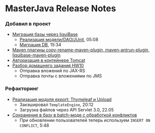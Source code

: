# MasterJava Release Notes

### Добавил в проект 
 - [Миграция базы через liquiBase](http://www.liquibase.org/quickstart.html)
    - [Реализация модели/DAO/JUnit](https://github.com/JavaWebinar/masterjava/blob/doc/doc/lesson06.md#-1-Реализация-моделиdaojunit), 05:08 
    - [Миграция DB](https://github.com/JavaWebinar/masterjava/blob/doc/doc/lesson06.md#-3-Миграция-db), 15:34 
 - [Maven плагины copy-rename-maven-plugin, maven-antrun-plugin, liquibase-maven-plugin](https://github.com/JavaWebinar/masterjava/blob/doc/doc/lesson09.md#-1-Добавление-мавен-плагинов)
 - [Авторизация в контейнере Tomcat](https://github.com/JavaWebinar/masterjava/blob/doc/doc/lesson11.md#-0-Авторизация-в-контейнере-tomcat)
 - [Разбор домашнего задания HW10](https://github.com/JavaWebinar/masterjava/blob/doc/doc/lesson11.md#-Разбор-домашнего-задания-hw10)
    - Отправка вложений по JAX-RS
    - Отправка почты с вложениями по JMS

### Pефакторинг
 - [Реализация модуля export: Thymeleaf и Upload](https://github.com/JavaWebinar/masterjava/blob/doc/doc/lesson04.md#-2-Реализация-модуля-export-thymeleaf-и-upload)
    - Закэшировал `TemplateEngine`, 20:12
    - Загрузка файлов через API Servlet 3.0, 22.05
 - [Сохранение в базу в batch-моде с обработкой конфликтов](https://github.com/JavaWebinar/masterjava/blob/doc/doc/lesson05.md#-1-Сохранение-в-базу-в-batch-моде-с-обработкой-конфликтов)    
    - При обновлении пользователей теперь используем `INSERT ON CONFLICT`, 5:48